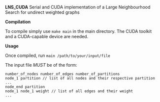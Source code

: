 **LNS_CUDA**
Serial and CUDA implementation of a Large Neighbourhood Search for undirect weighted graphs

**Compilation**

To compile simply use
`make main` 
in the main directory.
The CUDA toolkit and a CUDA-capable device are needed.



**Usage**

Once compiled, run `main /path/to/your/input/file`

The input file *MUST* be of the form:
```
number_of_nodes number_of_edges number_of_partitions
node_1 partition // list of all nodes and their respective partition
...
node_end partition
node_1 node_1 weight // list of all edges and their weight
...
```
